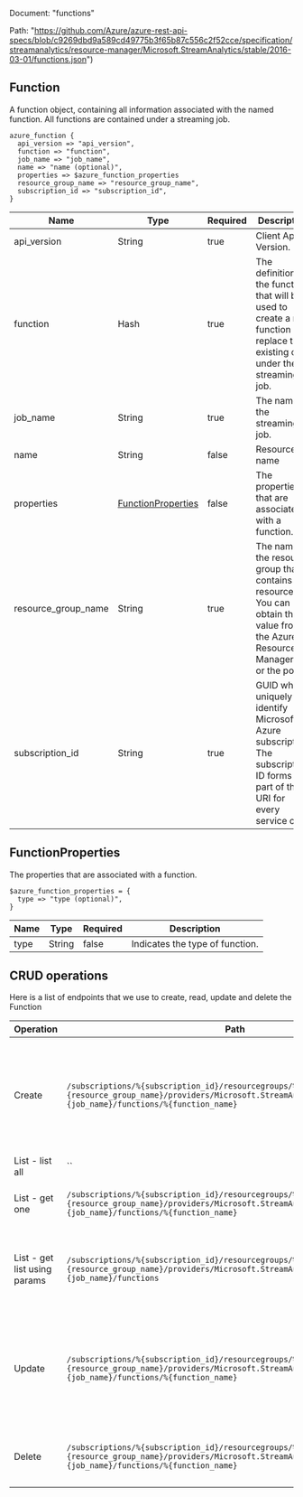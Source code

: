Document: "functions"


Path: "https://github.com/Azure/azure-rest-api-specs/blob/c9269dbd9a589cd49775b3f65b87c556c2f52cce/specification/streamanalytics/resource-manager/Microsoft.StreamAnalytics/stable/2016-03-01/functions.json")

## Function

A function object, containing all information associated with the named function. All functions are contained under a streaming job.

```puppet
azure_function {
  api_version => "api_version",
  function => "function",
  job_name => "job_name",
  name => "name (optional)",
  properties => $azure_function_properties
  resource_group_name => "resource_group_name",
  subscription_id => "subscription_id",
}
```

| Name        | Type           | Required       | Description       |
| ------------- | ------------- | ------------- | ------------- |
|api_version | String | true | Client Api Version. |
|function | Hash | true | The definition of the function that will be used to create a new function or replace the existing one under the streaming job. |
|job_name | String | true | The name of the streaming job. |
|name | String | false | Resource name |
|properties | [FunctionProperties](#functionproperties) | false | The properties that are associated with a function. |
|resource_group_name | String | true | The name of the resource group that contains the resource. You can obtain this value from the Azure Resource Manager API or the portal. |
|subscription_id | String | true | GUID which uniquely identify Microsoft Azure subscription. The subscription ID forms part of the URI for every service call. |
        
## FunctionProperties

The properties that are associated with a function.

```puppet
$azure_function_properties = {
  type => "type (optional)",
}
```

| Name        | Type           | Required       | Description       |
| ------------- | ------------- | ------------- | ------------- |
|type | String | false | Indicates the type of function. |



## CRUD operations

Here is a list of endpoints that we use to create, read, update and delete the Function

| Operation | Path | Verb | Description | OperationID |
| ------------- | ------------- | ------------- | ------------- | ------------- |
|Create|`/subscriptions/%{subscription_id}/resourcegroups/%{resource_group_name}/providers/Microsoft.StreamAnalytics/streamingjobs/%{job_name}/functions/%{function_name}`|Put|Creates a function or replaces an already existing function under an existing streaming job.|Functions_CreateOrReplace|
|List - list all|``||||
|List - get one|`/subscriptions/%{subscription_id}/resourcegroups/%{resource_group_name}/providers/Microsoft.StreamAnalytics/streamingjobs/%{job_name}/functions/%{function_name}`|Get|Gets details about the specified function.|Functions_Get|
|List - get list using params|`/subscriptions/%{subscription_id}/resourcegroups/%{resource_group_name}/providers/Microsoft.StreamAnalytics/streamingjobs/%{job_name}/functions`|Get|Lists all of the functions under the specified streaming job.|Functions_ListByStreamingJob|
|Update|`/subscriptions/%{subscription_id}/resourcegroups/%{resource_group_name}/providers/Microsoft.StreamAnalytics/streamingjobs/%{job_name}/functions/%{function_name}`|Put|Creates a function or replaces an already existing function under an existing streaming job.|Functions_CreateOrReplace|
|Delete|`/subscriptions/%{subscription_id}/resourcegroups/%{resource_group_name}/providers/Microsoft.StreamAnalytics/streamingjobs/%{job_name}/functions/%{function_name}`|Delete|Deletes a function from the streaming job.|Functions_Delete|
